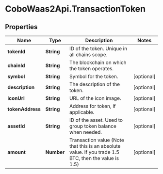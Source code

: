 # CoboWaas2Api.TransactionToken

## Properties

Name | Type | Description | Notes
------------ | ------------- | ------------- | -------------
**tokenId** | **String** | ID of the token. Unique in all chains scope. | 
**chainId** | **String** | The blockchain on which the token operates. | 
**symbol** | **String** | Symbol for the token. | [optional] 
**description** | **String** | The description of the token. | [optional] 
**iconUrl** | **String** | URL of the icon image. | [optional] 
**tokenAddress** | **String** | Address for token, if applicable. | [optional] 
**assetId** | **String** | ID of the asset. Used to group token balance when needed. | [optional] 
**amount** | **Number** | Transaction value (Note that this is an absolute value. If you trade 1.5 BTC, then the value is 1.5)  | [optional] 


